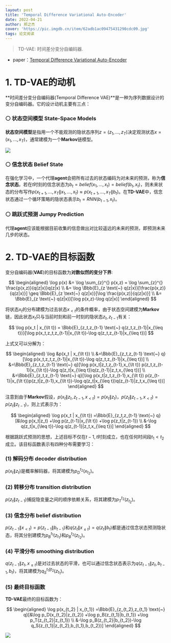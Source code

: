 ```yaml
---
layout: post
title: 'Temporal Difference Variational Auto-Encoder'
date: 2022-04-21
author: 郑之杰
cover: 'https://pic.imgdb.cn/item/62adb1ac09475431290cdc09.jpg'
tags: 论文阅读
---
```


> TD-VAE: 时间差分变分自编码器.

- paper：[Temporal Difference Variational Auto-Encoder](https://arxiv.org/abs/1806.03107)

# 1. TD-VAE的动机

**时间差分变分自编码器(Temporal Difference VAE)**是一种为序列数据设计的变分自编码器。它的设计动机主要有三点：

### ⚪ 状态空间模型 State-Space Models

**状态空间模型**是指用一个不能观测的隐状态序列$z=(z_1,...,z_T)$决定观测状态$x=(x_1,...,x_T)$，通常建模为一个**Markov**链模型。

![](https://pic.imgdb.cn/item/62adb34f09475431290eb0c1.jpg)

### ⚪ 信念状态 Belief State

在强化学习中，一个代理**agent**会把所有过去的状态编码为对未来的预测，称为**信念状态**。若在$t$时刻的信念状态为$b_t=belief(x_1,...,x_t)=belief(b_t,x_t)$，则未来状态的分布写作$p(x_{t+1},...,x_T\|x_1,...,x_t)≈p(x_{t+1},...,x_T\|b_t)$。在**TD-VAE**中，信念状态通过一个循环策略的隐状态表示$b_t=RNN(b_{t-1},x_t)$。

### ⚪ 跳跃式预测 Jumpy Prediction

代理**agent**应该能根据目前收集的信息做出对比较遥远的未来的预测，即预测未来几步的状态。

# 2. TD-VAE的目标函数

变分自编码器(**VAE**)的目标函数为**对数似然的变分下界**:

$$ \begin{aligned} \log p(x) &= \log \sum_{z}^{} p(x,z) = \log \sum_{z}^{} \frac{p(x,z)}{q(z|x)}q(z|x) \\ &= \log \Bbb{E}_{z \text{~} q(z|x)}[\frac{p(x,z)}{q(z|x)}] \geq \Bbb{E}_{z \text{~} q(z|x)}[\log \frac{p(x,z)}{q(z|x)}] \\ &= \Bbb{E}_{z \text{~} q(z|x)}[\log p(x,z)-\log q(z|x)] \end{aligned} $$

将状态$x_t$的分布建模为过去状态$x_{\lt t}$的条件概率，由于状态空间建模为**Markov**链，因此状态$x_t$只与当前时刻和前一时刻的隐状态$z_t,z_{t-1}$有关：

$$ \log p(x_t | x_{\lt t}) = \Bbb{E}_{z_t,z_{t-1} \text{~} q(z_t,z_{t-1}|x_{\leq t})}[\log p(x_t,z_t,z_{t-1}|x_{\lt t})-\log q(z_t,z_{t-1}|x_{\leq t})] $$

上式又可以分解为：

$$ \begin{aligned} \log &p(x_t | x_{\lt t}) \\ &=\Bbb{E}_{z_t,z_{t-1} \text{~} q}[\log p(x_t,z_t,z_{t-1}|x_{\lt t})-\log q(z_t,z_{t-1}|x_{\leq t})] \\ &=\Bbb{E}_{z_t,z_{t-1} \text{~} q}[\log p(x_t|z_t,z_{t-1},x_{\lt t}) p(z_t,z_{t-1}|x_{\lt t})-\log q(z_t|x_{\leq t})q(z_{t-1}|z_t,x_{\leq t})]  \\ &=\Bbb{E}_{z_t,z_{t-1} \text{~} q}[\log p(x_t|z_t,z_{t-1},x_{\lt t}) p(z_{t-1}|x_{\lt t})p(z_t|z_{t-1},x_{\lt t})-\log q(z_t|x_{\leq t})q(z_{t-1}|z_t,x_{\leq t})] \end{aligned} $$

注意到由于**Markov**假设，$p(x_t\|z_t,z_{t-1},x_{\lt t})=p(x_t\|z_t)$，$p(z_t\|z_{t-1},x_{\lt t})=p(z_t\|z_{t-1})$，则上式表示为：

$$ \begin{aligned} \log p(x_t | x_{\lt t}) =\Bbb{E}_{z_t,z_{t-1} \text{~} q}[&\log p(x_t|z_t) +\log p(z_{t-1}|x_{\lt t}) +\log p(z_t|z_{t-1}) \\ &-\log q(z_t|x_{\leq t})-\log q(z_{t-1}|z_t,x_{\leq t})] \end{aligned} $$

根据跳跃式预测的思想，上述目标不仅在$t-1,t$时刻成立，也在任何时间段$t_1<t_2$成立。该目标函数表示有四种分布需要学习：

### (1) 解码分布 decoder distribution

$p(x_t\|z_t)$是概率解码器，将其建模为$p_D^{t_2}(x_{t_2})$。

### (2) 转移分布 transition distribution

$p(z_t\|z_{t-1})$捕捉隐变量之间的顺序依赖关系，将其建模为$p_T^{t_2}(z_{t_2})$。

### (3) 信念分布 belief distribution

$p(z_{t-1}\|x_{\lt t})=p(z_{t-1}\|b_{t-1})$和$q(z_t\|x_{\leq t})=q(z_t\|b_{t})$都是通过信念状态预测隐状态，将其分别建模为$p_B^{t_1}(z_{t_1})$和$p_B^{t_2}(z_{t_2})$。

### (4) 平滑分布 smoothing distribution

$q(z_{t-1}\|z_t,x_{\leq t})$是对过去状态的平滑，也可以通过信念状态表示为$q(z_{t-1}\|z_t,b_{t-1},b_{t})$，将其建模为$q_S^{t_1\|t_2}(z_{t_1})$。

### (5) 最终目标函数

**TD-VAE**最终的目标函数为：

$$ \begin{aligned} \log p(x_{t_2} | x_{t_1}) =\Bbb{E}_{z_{t_2},z_{t_1} \text{~} q}[&\log p_D(x_{t_2}|z_{t_2}) +\log p_B(z_{t_1}|b_{t_1}) +\log p_T(z_{t_2}|z_{t_1}) \\ &-\log p_B(z_{t_2}|b_{t_2})-\log q_S(z_{t_1}|z_{t_2},b_{t_1},b_{t_2})] \end{aligned} $$

![](https://pic.imgdb.cn/item/62adb4de0947543129106bcc.jpg)

